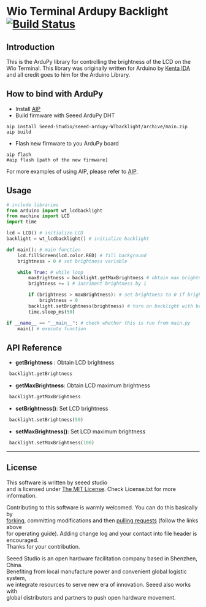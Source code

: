 # Wio Terminal Ardupy Backlight [![Build Status](https://api.travis-ci.com/Seeed-Studio/seeed-ardupy-WTbacklight.svg?branch=main)](https://travis-ci.com/github/Seeed-Studio/seeed-ardupy-WTbacklight)

## Introduction

This is the ArduPy library for controlling the brightness of the LCD on the Wio Terminal. This library was originally written for Arduino by [Kenta IDA](https://github.com/ciniml) and all credit goes to him for the Arduino Library.


## How to bind with ArduPy
- Install [AIP](https://github.com/Seeed-Studio/ardupy-aip)
- Build firmware with Seeed ArduPy DHT
```shell
aip install Seeed-Studio/seeed-ardupy-WTbacklight/archive/main.zip
aip build
```
- Flash new firmware to you ArduPy board
```shell
aip flash
#aip flash [path of the new firmware]
```
For more examples of using AIP, please refer to [AIP](https://github.com/Seeed-Studio/ardupy-aip).

## Usage

```python
# include libraries  
from arduino import wt_lcdbacklight
from machine import LCD
import time

lcd = LCD() # initialize LCD
backlight = wt_lcdbacklight() # initialize backlight

def main(): # main function 
    lcd.fillScreen(lcd.color.RED) # fill background 
    brightness = 0 # set brightness variable

    while True: # while loop
        maxBrightness = backlight.getMaxBrightness # obtain max brightness
        brightness += 1 # incriment brightness by 1

        if (brightness > maxBrightness): # set brightness to 0 if brightness value equals maxBrightness value
            brightness = 0
        backlight.setBrightness(brightness) # turn on backlight with brightness  
        time.sleep_ms(50)

if __name__ == "__main__": # check whether this is run from main.py
    main() # execute function
```

## API Reference

- **getBrightness** : Obtain LCD brightness
```python
 backlight.getBrightness
```

- **getMaxBrightness**: Obtain LCD maximum brightness
```python
 backlight.getMaxBrightness
```

- **setBrightness()**: Set LCD brightness 
```python
 backlight.setBrightness(50)
```

- **setMaxBrightness()**: Set LCD maximum brightness
```python
 backlight.setMaxBrightness(100)
```
----
## License
This software is written by seeed studio<br>
and is licensed under [The MIT License](http://opensource.org/licenses/mit-license.php). Check License.txt for more information.<br>

Contributing to this software is warmly welcomed. You can do this basically by<br>
[forking](https://help.github.com/articles/fork-a-repo), committing modifications and then [pulling requests](https://help.github.com/articles/using-pull-requests) (follow the links above<br>
for operating guide). Adding change log and your contact into file header is encouraged.<br>
Thanks for your contribution.

Seeed Studio is an open hardware facilitation company based in Shenzhen, China. <br>
Benefiting from local manufacture power and convenient global logistic system, <br>
we integrate resources to serve new era of innovation. Seeed also works with <br>
global distributors and partners to push open hardware movement.<br>
